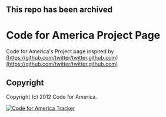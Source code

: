 ## This repo has been archived
# Code for America Project Page
Code for America's Project page inspired by [https://github.com/twitter/twitter.github.com](https://github.com/twitter/twitter.github.com)


## <a name="copyright"></a>Copyright
Copyright (c) 2012 Code for America.

[![Code for America Tracker](http://stats.codeforamerica.org/codeforamerica/codeforamerica.github.com.png)][tracker]

[tracker]: http://stats.codeforamerica.org/projects/codeforamerica.github.com
